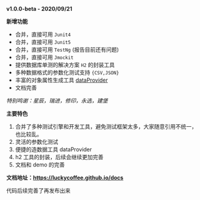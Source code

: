 **v1.0.0-beta - 2020/09/21**

**新增功能**

* 合并，直接可用 `Junit4`
* 合并，直接可用 `Junit5` 
* 合并，直接可用 `TestNg` (报告目前还有问题)
* 合并，直接可用 `Jmockit` 
* 提供数据库单测的解决方案 `H2` 的封装工具
* 多种数据格式的参数化测试支持 `{CSV,JSON}`
* 丰富的对象属性生成工具 [dataProvider](/docs/test-basic/dataProvider/)
* 文档完善

*特别鸣谢：星辰，瑞进，修印，永选，建堡*

**主要特色**
1. 合并了多种测试引擎和开发工具，避免测试框架太多，大家随意引用不统一，也比较乱。
2. 灵活的参数化测试
3. 便捷的造数据工具 dataProvider
4. h2 工具的封装，后续会继续更加完善
5. 文档和 demo 的完善

**文档地址：https://luckycoffee.github.io/docs**

代码后续完善了再发布出来
